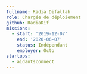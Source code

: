 ```yaml
---
fullname: Radia Difallah
role: Chargée de déploiement
github: RadiaDif
missions:
  - start: '2019-12-07'
    end: '2020-06-07'
    status: Indépendant
    employer: Octo
startups:
  - aidantsconnect
---
```

